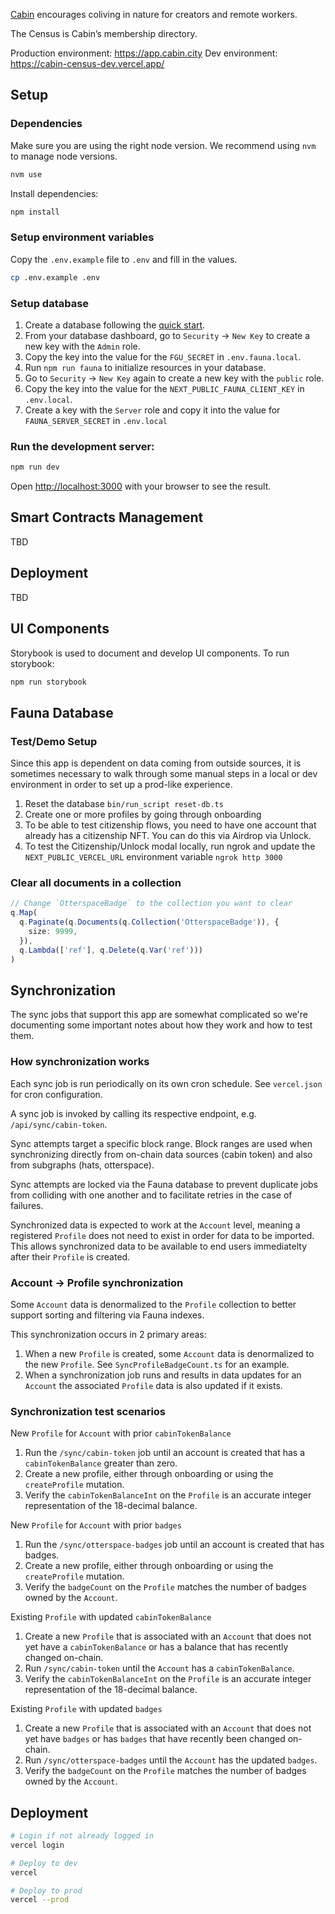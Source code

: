 [Cabin](https://www.cabin.city) encourages coliving in nature for creators and remote workers.

The Census is Cabin’s membership directory.

Production environment: https://app.cabin.city
Dev environment: https://cabin-census-dev.vercel.app/

## Setup

### Dependencies

Make sure you are using the right node version. We recommend using `nvm` to manage node versions.

```bash
nvm use
```

Install dependencies:

```bash
npm install
```

### Setup environment variables

Copy the `.env.example` file to `.env` and fill in the values.

```bash
cp .env.example .env
```

### Setup database

1. Create a database following the [quick start](https://docs.fauna.com/fauna/current/learn/quick_start/quick_start).
2. From your database dashboard, go to `Security` -> `New Key` to create a new key with the `Admin` role.
3. Copy the key into the value for the `FGU_SECRET` in `.env.fauna.local`.
4. Run `npm run fauna` to initialize resources in your database.
5. Go to `Security` -> `New Key` again to create a new key with the `public` role.
6. Copy the key into the value for the `NEXT_PUBLIC_FAUNA_CLIENT_KEY` in `.env.local`.
7. Create a key with the `Server` role and copy it into the value for `FAUNA_SERVER_SECRET` in `.env.local`

### Run the development server:

```bash
npm run dev
```

Open [http://localhost:3000](http://localhost:3000) with your browser to see the result.

## Smart Contracts Management

TBD

## Deployment

TBD

## UI Components

Storybook is used to document and develop UI components. To run storybook:

```bash
npm run storybook
```

## Fauna Database

### Test/Demo Setup

Since this app is dependent on data coming from outside sources, it is sometimes necessary to walk through some manual steps in a local or dev environment in order to set up a prod-like experience.

1. Reset the database
   `bin/run_script reset-db.ts`
2. Create one or more profiles by going through onboarding
3. To be able to test citizenship flows, you need to have one account that already has a citizenship NFT. You can do this via Airdrop via Unlock.
4. To test the Citizenship/Unlock modal locally, run ngrok and update the `NEXT_PUBLIC_VERCEL_URL` environment variable
   `ngrok http 3000`

### Clear all documents in a collection

```typescript
// Change `OtterspaceBadge` to the collection you want to clear
q.Map(
  q.Paginate(q.Documents(q.Collection('OtterspaceBadge')), {
    size: 9999,
  }),
  q.Lambda(['ref'], q.Delete(q.Var('ref')))
)
```

## Synchronization

The sync jobs that support this app are somewhat complicated so we're documenting some important notes about how they work and how to test them.

### How synchronization works

Each sync job is run periodically on its own cron schedule. See `vercel.json` for cron configuration.

A sync job is invoked by calling its respective endpoint, e.g. `/api/sync/cabin-token`.

Sync attempts target a specific block range. Block ranges are used when synchronizing directly from on-chain data sources (cabin token) and also from subgraphs (hats, otterspace).

Sync attempts are locked via the Fauna database to prevent duplicate jobs from colliding with one another and to facilitate retries in the case of failures.

Synchronized data is expected to work at the `Account` level, meaning a registered `Profile` does not need to exist in order for data to be imported. This allows synchronized data to be available to end users immediatelty after their `Profile` is created.

### Account -> Profile synchronization

Some `Account` data is denormalized to the `Profile` collection to better support sorting and filtering via Fauna indexes.

This synchronization occurs in 2 primary areas:

1. When a new `Profile` is created, some `Account` data is denormalized to the new `Profile`. See `SyncProfileBadgeCount.ts` for an example.
2. When a synchronization job runs and results in data updates for an `Account` the associated `Profile` data is also updated if it exists.

### Synchronization test scenarios

New `Profile` for `Account` with prior `cabinTokenBalance`

1. Run the `/sync/cabin-token` job until an account is created that has a `cabinTokenBalance` greater than zero.
2. Create a new profile, either through onboarding or using the `createProfile` mutation.
3. Verify the `cabinTokenBalanceInt` on the `Profile` is an accurate integer representation of the 18-decimal balance.

New `Profile` for `Account` with prior `badges`

1. Run the `/sync/otterspace-badges` job until an account is created that has badges.
2. Create a new profile, either through onboarding or using the `createProfile` mutation.
3. Verify the `badgeCount` on the `Profile` matches the number of badges owned by the `Account`.

Existing `Profile` with updated `cabinTokenBalance`

1. Create a new `Profile` that is associated with an `Account` that does not yet have a `cabinTokenBalance` or has a balance that has recently changed on-chain.
2. Run `/sync/cabin-token` until the `Account` has a `cabinTokenBalance`.
3. Verify the `cabinTokenBalanceInt` on the `Profile` is an accurate integer representation of the 18-decimal balance.

Existing `Profile` with updated `badges`

1. Create a new `Profile` that is associated with an `Account` that does not yet have `badges` or has `badges` that have recently been changed on-chain.
2. Run `/sync/otterspace-badges` until the `Account` has the updated `badges`.
3. Verify the `badgeCount` on the `Profile` matches the number of badges owned by the `Account`.

## Deployment

```bash
# Login if not already logged in
vercel login

# Deploy to dev
vercel

# Deploy to prod
vercel --prod
```
